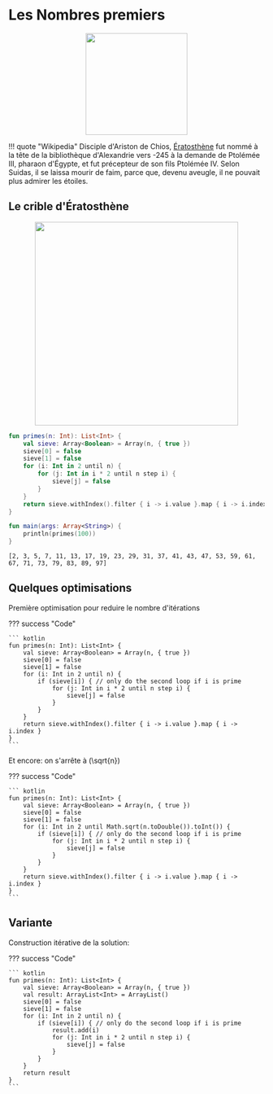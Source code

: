 # Les Nombres premiers

<center>
<img src="../images/Eratosthene.01.png" width="200">
</center>

!!! quote "Wikipedia"
    Disciple d'Ariston de Chios, 
    [Ératosthène](https://fr.wikipedia.org/wiki/%C3%89ratosth%C3%A8ne)
    fut nommé à la tête de la bibliothèque
    d'Alexandrie vers -245 à la demande de Ptolémée III, pharaon d'Égypte, et fut
    précepteur de son fils Ptolémée IV. Selon Suidas, il se laissa mourir de faim,
    parce que, devenu aveugle, il ne pouvait plus admirer les étoiles.

## Le crible d'Ératosthène

<center>
<img src="../images/New_Animation_Sieve_of_Eratosthenes.gif" width="400">
</center>

``` kotlin
fun primes(n: Int): List<Int> {
    val sieve: Array<Boolean> = Array(n, { true })
	sieve[0] = false
	sieve[1] = false
    for (i: Int in 2 until n) {
        for (j: Int in i * 2 until n step i) {
            sieve[j] = false
        }
    }
	return sieve.withIndex().filter { i -> i.value }.map { i -> i.index }
}

fun main(args: Array<String>) {
    println(primes(100))
}
```

```
[2, 3, 5, 7, 11, 13, 17, 19, 23, 29, 31, 37, 41, 43, 47, 53, 59, 61, 67, 71, 73, 79, 83, 89, 97]
```

## Quelques optimisations

Première optimisation pour reduire le nombre d'itérations

??? success "Code"

    ``` kotlin
    fun primes(n: Int): List<Int> {
        val sieve: Array<Boolean> = Array(n, { true })
    	sieve[0] = false
    	sieve[1] = false
        for (i: Int in 2 until n) {
    		if (sieve[i]) { // only do the second loop if i is prime
    	        for (j: Int in i * 2 until n step i) {
    	            sieve[j] = false
    	        }
    		}	
        }
    	return sieve.withIndex().filter { i -> i.value }.map { i -> i.index }
    }
    ```

Et encore: on s'arrête à \(\sqrt{n}\)

??? success "Code"

    ``` kotlin
    fun primes(n: Int): List<Int> {
        val sieve: Array<Boolean> = Array(n, { true })
    	sieve[0] = false
    	sieve[1] = false
        for (i: Int in 2 until Math.sqrt(n.toDouble()).toInt()) {
    		if (sieve[i]) { // only do the second loop if i is prime
    	        for (j: Int in i * 2 until n step i) {
    	            sieve[j] = false
    	        }
    		}	
        }
    	return sieve.withIndex().filter { i -> i.value }.map { i -> i.index }
    }
    ```

## Variante

Construction itérative de la solution:

??? success "Code"

    ``` kotlin
    fun primes(n: Int): List<Int> {
        val sieve: Array<Boolean> = Array(n, { true })
    	val result: ArrayList<Int> = ArrayList()
    	sieve[0] = false
    	sieve[1] = false
        for (i: Int in 2 until n) {
    		if (sieve[i]) { // only do the second loop if i is prime
    			result.add(i)
    	        for (j: Int in i * 2 until n step i) {
    	            sieve[j] = false
    	        }
    		}	
        }
    	return result
    }
    ```
